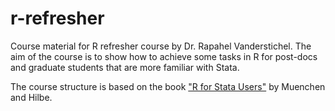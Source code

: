 # r-refresher
Course material for R refresher course by Dr. Rapahel Vanderstichel.
The aim of the course is to show how to achieve some tasks in R for post-docs
and graduate students that are more familiar with Stata.

The course structure is based on the book ["R for Stata Users"](http://www.amazon.com/R-Stata-Users-Statistics-Computing/dp/1441913173) by 
Muenchen and Hilbe.
